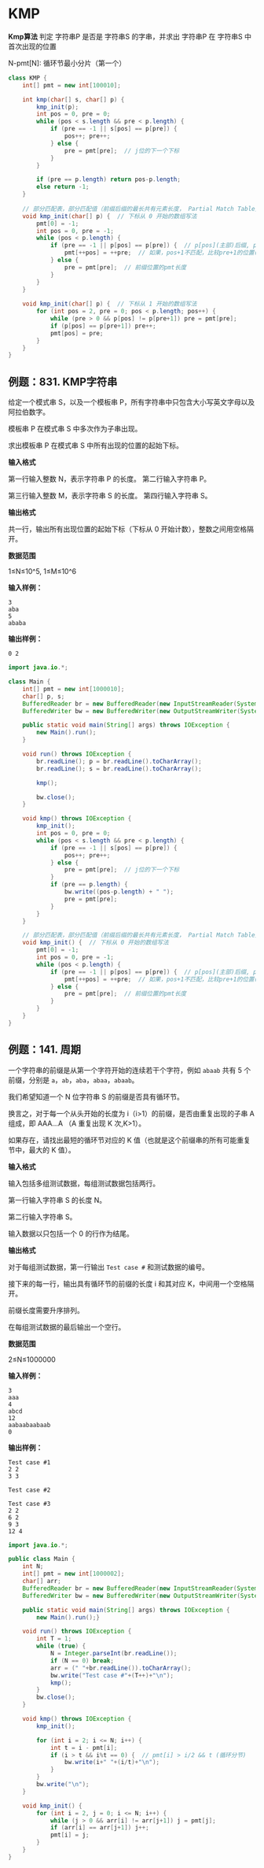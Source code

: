 # KMP

**Kmp算法**
判定 字符串P 是否是 字符串S 的字串，并求出 字符串P 在 字符串S 中首次出现的位置

N-pmt[N]: 循环节最小分片（第一个）

```java
class KMP {
    int[] pmt = new int[100010];

    int kmp(char[] s, char[] p) {
        kmp_init(p);
        int pos = 0, pre = 0;
        while (pos < s.length && pre < p.length) {
            if (pre == -1 || s[pos] == p[pre]) {
                pos++; pre++;
            } else {
                pre = pmt[pre];  // j位的下一个下标
            }
        }

        if (pre == p.length) return pos-p.length;
        else return -1;
    }
    
	// 部分匹配表，部分匹配值（前缀后缀的最长共有元素长度， Partial Match Table）
    void kmp_init(char[] p) {  // 下标从 0 开始的数组写法
        pmt[0] = -1;
        int pos = 0, pre = -1;
        while (pos < p.length) {
            if (pre == -1 || p[pos] == p[pre]) {  // p[pos](主部)后缀, p[pre]（匹部）前缀
                pmt[++pos] = ++pre;  // 如果，pos+1不匹配，比较pre+1的位置(这个暂时的pre就是pmt)
            } else {
                pre = pmt[pre];  // 前缀位置的pmt长度
            }
        }
    }
    
    void kmp_init(char[] p) {  // 下标从 1 开始的数组写法
        for (int pos = 2, pre = 0; pos < p.length; pos++) {
            while (pre > 0 && p[pos] != p[pre+1]) pre = pmt[pre];
            if (p[pos] == p[pre+1]) pre++;
            pmt[pos] = pre;
        }
    }
}
```



## 例题：831. KMP字符串

给定一个模式串 S，以及一个模板串 P，所有字符串中只包含大小写英文字母以及阿拉伯数字。

模板串 P 在模式串 S 中多次作为子串出现。

求出模板串 P 在模式串 S 中所有出现的位置的起始下标。

**输入格式**

第一行输入整数 N，表示字符串 P 的长度。 第二行输入字符串 P。

第三行输入整数 M，表示字符串 S 的长度。 第四行输入字符串 S。

**输出格式**

共一行，输出所有出现位置的起始下标（下标从 0 开始计数），整数之间用空格隔开。

**数据范围**

1≤N≤10^5, 1≤M≤10^6

**输入样例：**

```
3
aba
5
ababa
```

**输出样例：**

```
0 2
```



```java
import java.io.*;

class Main {
    int[] pmt = new int[1000010];
    char[] p, s;
    BufferedReader br = new BufferedReader(new InputStreamReader(System.in));
    BufferedWriter bw = new BufferedWriter(new OutputStreamWriter(System.out));

    public static void main(String[] args) throws IOException {
        new Main().run();
    }

    void run() throws IOException {
        br.readLine(); p = br.readLine().toCharArray();
        br.readLine(); s = br.readLine().toCharArray();

        kmp();

        bw.close();
    }

    void kmp() throws IOException {
        kmp_init();
        int pos = 0, pre = 0;
        while (pos < s.length && pre < p.length) {
            if (pre == -1 || s[pos] == p[pre]) {
                pos++; pre++;
            } else {
                pre = pmt[pre];  // j位的下一个下标
            }
            if (pre == p.length) {
                bw.write((pos-p.length) + " ");
                pre = pmt[pre];
            }
        }
    }

    // 部分匹配表，部分匹配值（前缀后缀的最长共有元素长度， Partial Match Table）
    void kmp_init() {  // 下标从 0 开始的数组写法
        pmt[0] = -1;
        int pos = 0, pre = -1;
        while (pos < p.length) {
            if (pre == -1 || p[pos] == p[pre]) {  // p[pos](主部)后缀, p[pre]（匹部）前缀
                pmt[++pos] = ++pre;  // 如果，pos+1不匹配，比较pre+1的位置(这个暂时的pre就是pmt)
            } else {
                pre = pmt[pre];  // 前缀位置的pmt长度
            }
        }
    }
}
```



## 例题：141. 周期

一个字符串的前缀是从第一个字符开始的连续若干个字符，例如 `abaab` 共有 5 个前缀，分别是 `a`，`ab`，`aba`，`abaa`，`abaab`。

我们希望知道一个 N 位字符串 S 的前缀是否具有循环节。

换言之，对于每一个从头开始的长度为 i（i>1）的前缀，是否由重复出现的子串 A 组成，即 AAA…A （A 重复出现 K 次,K>1）。

如果存在，请找出最短的循环节对应的 K 值（也就是这个前缀串的所有可能重复节中，最大的 K 值）。

**输入格式**

输入包括多组测试数据，每组测试数据包括两行。

第一行输入字符串 S 的长度 N。

第二行输入字符串 S。

输入数据以只包括一个 0 的行作为结尾。

**输出格式**

对于每组测试数据，第一行输出 `Test case #` 和测试数据的编号。

接下来的每一行，输出具有循环节的前缀的长度 i 和其对应 K，中间用一个空格隔开。

前缀长度需要升序排列。

在每组测试数据的最后输出一个空行。

**数据范围**

2≤N≤1000000

**输入样例：**

```
3
aaa
4
abcd
12
aabaabaabaab
0
```

**输出样例：**

```
Test case #1
2 2
3 3

Test case #2

Test case #3
2 2
6 2
9 3
12 4
```

```java
import java.io.*;

public class Main {
    int N;
    int[] pmt = new int[1000002];
    char[] arr;
    BufferedReader br = new BufferedReader(new InputStreamReader(System.in));
    BufferedWriter bw = new BufferedWriter(new OutputStreamWriter(System.out));

    public static void main(String[] args) throws IOException {
        new Main().run();}

    void run() throws IOException {
        int T = 1;
        while (true) {
            N = Integer.parseInt(br.readLine());
            if (N == 0) break;
            arr = (" "+br.readLine()).toCharArray();
            bw.write("Test case #"+(T++)+"\n");
            kmp();
        }
        bw.close();
    }

    void kmp() throws IOException {
        kmp_init();

        for (int i = 2; i <= N; i++) {
            int t = i - pmt[i];
            if (i > t && i%t == 0) {  // pmt[i] > i/2 && t (循环分节)
                bw.write(i+" "+(i/t)+"\n");
            }
        }
        bw.write("\n");
    }

    void kmp_init() {
        for (int i = 2, j = 0; i <= N; i++) {
            while (j > 0 && arr[i] != arr[j+1]) j = pmt[j];
            if (arr[i] == arr[j+1]) j++;
            pmt[i] = j;
        }
    }
}
```

